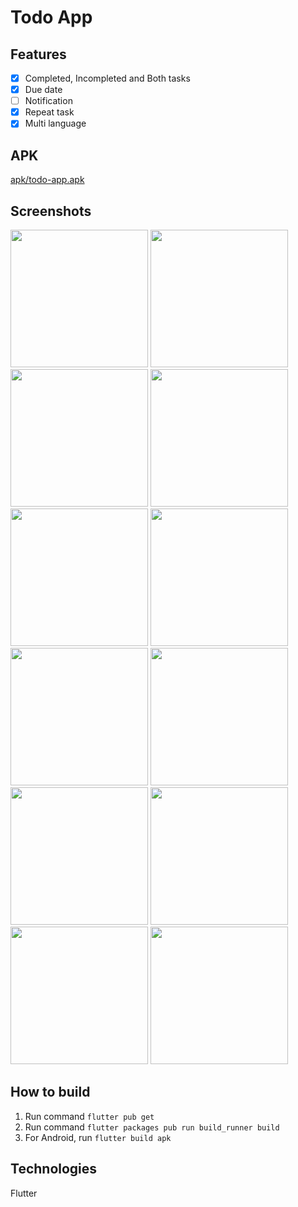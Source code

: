 # Todo App

## Features
- [x] Completed, Incompleted and Both tasks
- [x] Due date
- [ ] Notification
- [x] Repeat task
- [x] Multi language

## APK
[apk/todo-app.apk](https://github.com/phuongnam195/todo_app/blob/master/apk/todo-app.apk?raw=true)

## Screenshots
<p float="left">
  <img src="https://user-images.githubusercontent.com/90912187/172536684-43ced825-2e11-4c7f-ae06-c0851efba39b.png" width="220" />
  <img src="https://user-images.githubusercontent.com/90912187/172535353-e6d40502-09b6-47f1-874a-e55a17e49259.png" width="220" />
  <img src="https://user-images.githubusercontent.com/90912187/172535393-ada52e0d-3155-49ac-93ae-7f731f686b6f.png" width="220" />
  
  <img src="https://user-images.githubusercontent.com/90912187/172535438-e466cb93-156c-421a-bf07-67e4552321d9.png" width="220" />
  <img src="https://user-images.githubusercontent.com/90912187/172535467-917b84d8-937a-4f03-8dc8-7a6cef6b7327.png" width="220" />
  <img src="https://user-images.githubusercontent.com/90912187/172537013-7b39fd98-5d14-423e-8748-f3e92f261fc8.png" width="220" />
  
  <img src="https://user-images.githubusercontent.com/90912187/172537926-e27f9c02-1a29-46a9-8a1d-e4484ca0cfe2.png" width="220" />
  <img src="https://user-images.githubusercontent.com/90912187/172537954-03534ef1-cb2d-4893-a30d-f2e6c3c42753.png" width="220" />
  <img src="https://user-images.githubusercontent.com/90912187/172538015-3f8eb99f-d538-4f3a-868a-232a87bbdb22.png" width="220" />
  
  <img src="https://user-images.githubusercontent.com/90912187/172538061-4992aca6-6400-4b20-b173-ddd06aeb3bf1.png" width="220" />
  <img src="https://user-images.githubusercontent.com/90912187/172538146-c48f7da2-6855-4e46-ba16-c770521e7325.png" width="220" />
  <img src="https://user-images.githubusercontent.com/90912187/172538174-696e48bd-c4d1-46ef-bcaa-5ffa68b7b4cc.png" width="220" />
</p>

## How to build
1. Run command `flutter pub get`
2. Run command `flutter packages pub run build_runner build`
3. For Android, run `flutter build apk`

## Technologies
Flutter
